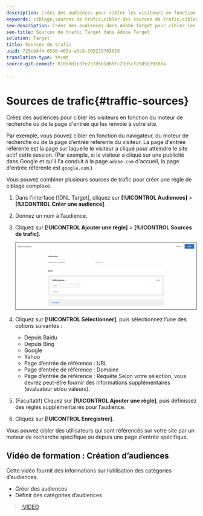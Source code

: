 ```yaml
---
description: Créez des audiences pour cibler les visiteurs en fonction du moteur de recherche ou de la page d'entrée qui les renvoie à votre site.
keywords: ciblage;sources de trafic;cibler des sources de trafic;cibler un moteur de recherche;moteur de recherche;page d’entrée;cibler une page d’entrée;page d’entrée de référence
seo-description: Créez des audiences dans Adobe Target pour cibler les visiteurs en fonction du moteur de recherche ou de la page d'entrée qui les renvoie à votre site.
seo-title: Sources de trafic Target dans Adobe Target
solution: Target
title: Sources de trafic
uuid: 725cb4f4-6530-403a-a9c8-305219765615
translation-type: tm+mt
source-git-commit: 810ddd1e3fe257d5b1d69fc23d5cf2585b39288a

---
```



# Sources de trafic{#traffic-sources}

Créez des audiences pour cibler les visiteurs en fonction du moteur de recherche ou de la page d&#39;entrée qui les renvoie à votre site.

Par exemple, vous pouvez cibler en fonction du navigateur, du moteur de recherche ou de la page d’entrée référente du visiteur. La page d&#39;entrée référente est la page sur laquelle le visiteur a cliqué pour atteindre le site actif cette session. (Par exemple, si le visiteur a cliqué sur une publicité dans Google et qu&#39;il l&#39;a conduit à la page `adobe.com` d&#39;accueil, la page d&#39;entrée référente est `google.com`.)

Vous pouvez combiner plusieurs sources de trafic pour créer une règle de ciblage complexe.

1. Dans l’interface [!DNL Target], cliquez sur **[!UICONTROL Audiences]** &gt; **[!UICONTROL Créer une audience]**.
1. Donnez un nom à l’audience.
1. Cliquez sur **[!UICONTROL Ajouter une règle]** &gt; **[!UICONTROL Sources de trafic]**.

   ![](assets/target_traffic_source.png)

1. Cliquez sur **[!UICONTROL Sélectionner]**, puis sélectionnez l’une des options suivantes :

   * Depuis Baidu
   * Depuis Bing
   * Google
   * Yahoo
   * Page d’entrée de référence : URL
   * Page d’entrée de référence : Domaine
   * Page d’entrée de référence : Requête
   Selon votre sélection, vous devrez peut-être fournir des informations supplémentaires (évaluateur et/ou valeurs).

1. (Facultatif) Cliquez sur **[!UICONTROL Ajouter une règle]**, puis définissez des règles supplémentaires pour l’audience.
1. Cliquez sur **[!UICONTROL Enregistrer]**.

Vous pouvez cibler des utilisateurs qui sont référencés sur votre site par un moteur de recherche spécifique ou depuis une page d’entrée spécifique.

## Vidéo de formation : Création d’audiences

Cette vidéo fournit des informations sur l’utilisation des catégories d’audiences.

* Créer des audiences
* Définir des catégories d’audiences

>[!VIDEO](https://video.tv.adobe.com/v/17392?captions=fre_fr)
